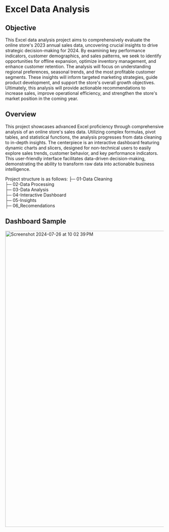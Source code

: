 # Excel Data Analysis

## Objective
This Excel data analysis project aims to comprehensively evaluate the online store's 2023 annual sales data, uncovering crucial insights to drive strategic decision-making for 2024. By examining key performance indicators, customer demographics, and sales patterns, we seek to identify opportunities for offline expansion, optimize inventory management, and enhance customer retention. The analysis will focus on understanding regional preferences, seasonal trends, and the most profitable customer segments. These insights will inform targeted marketing strategies, guide product development, and support the store's overall growth objectives. Ultimately, this analysis will provide actionable recommendations to increase sales, improve operational efficiency, and strengthen the store's market position in the coming year.

## Overview
This project showcases advanced Excel proficiency through comprehensive analysis of an online store's sales data. Utilizing complex formulas, pivot tables, and statistical functions, the analysis progresses from data cleaning to in-depth insights. The centerpiece is an interactive dashboard featuring dynamic charts and slicers, designed for non-technical users to easily explore sales trends, customer behavior, and key performance indicators. This user-friendly interface facilitates data-driven decision-making, demonstrating the ability to transform raw data into actionable business intelligence.

Project structure is as follows:
├─ 01-Data Cleaning<br>
├─ 02-Data Processing<br>
├─ 03-Data Analysis<br>
├─ 04-Interactive Dashboard<br>
├─ 05-Insights<br>
├─ 06_Recomendations<br>

## Dashboard Sample
<img width="943" alt="Screenshot 2024-07-26 at 10 02 39 PM" src="https://github.com/user-attachments/assets/5c582229-c79c-428e-b8c5-192b2a7c9c45">

